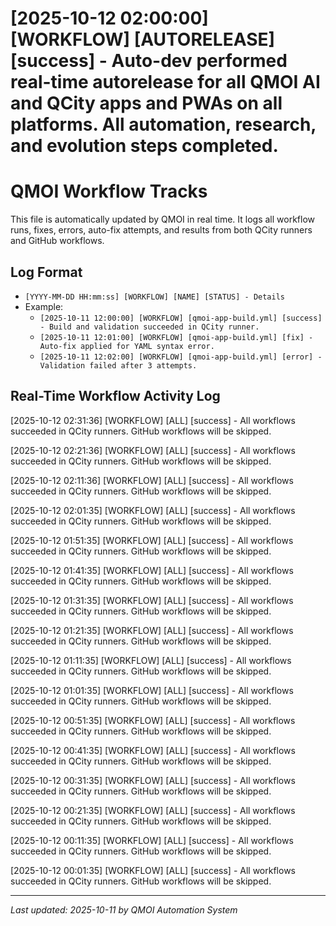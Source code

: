 # [2025-10-12 02:00:00] [WORKFLOW] [AUTORELEASE] [success] - Auto-dev performed real-time autorelease for all QMOI AI and QCity apps and PWAs on all platforms. All automation, research, and evolution steps completed.
# QMOI Workflow Tracks

This file is automatically updated by QMOI in real time. It logs all workflow runs, fixes, errors, auto-fix attempts, and results from both QCity runners and GitHub workflows.

## Log Format
- `[YYYY-MM-DD HH:mm:ss] [WORKFLOW] [NAME] [STATUS] - Details`
- Example:
  - `[2025-10-11 12:00:00] [WORKFLOW] [qmoi-app-build.yml] [success] - Build and validation succeeded in QCity runner.`
  - `[2025-10-11 12:01:00] [WORKFLOW] [qmoi-app-build.yml] [fix] - Auto-fix applied for YAML syntax error.`
  - `[2025-10-11 12:02:00] [WORKFLOW] [qmoi-app-build.yml] [error] - Validation failed after 3 attempts.`

## Real-Time Workflow Activity Log

<!-- QMOI will append new rows here automatically -->
[2025-10-12 02:31:36] [WORKFLOW] [ALL] [success] - All workflows succeeded in QCity runners. GitHub workflows will be skipped.

[2025-10-12 02:21:36] [WORKFLOW] [ALL] [success] - All workflows succeeded in QCity runners. GitHub workflows will be skipped.

[2025-10-12 02:11:36] [WORKFLOW] [ALL] [success] - All workflows succeeded in QCity runners. GitHub workflows will be skipped.

[2025-10-12 02:01:35] [WORKFLOW] [ALL] [success] - All workflows succeeded in QCity runners. GitHub workflows will be skipped.

[2025-10-12 01:51:35] [WORKFLOW] [ALL] [success] - All workflows succeeded in QCity runners. GitHub workflows will be skipped.

[2025-10-12 01:41:35] [WORKFLOW] [ALL] [success] - All workflows succeeded in QCity runners. GitHub workflows will be skipped.

[2025-10-12 01:31:35] [WORKFLOW] [ALL] [success] - All workflows succeeded in QCity runners. GitHub workflows will be skipped.

[2025-10-12 01:21:35] [WORKFLOW] [ALL] [success] - All workflows succeeded in QCity runners. GitHub workflows will be skipped.

[2025-10-12 01:11:35] [WORKFLOW] [ALL] [success] - All workflows succeeded in QCity runners. GitHub workflows will be skipped.

[2025-10-12 01:01:35] [WORKFLOW] [ALL] [success] - All workflows succeeded in QCity runners. GitHub workflows will be skipped.

[2025-10-12 00:51:35] [WORKFLOW] [ALL] [success] - All workflows succeeded in QCity runners. GitHub workflows will be skipped.

[2025-10-12 00:41:35] [WORKFLOW] [ALL] [success] - All workflows succeeded in QCity runners. GitHub workflows will be skipped.

[2025-10-12 00:31:35] [WORKFLOW] [ALL] [success] - All workflows succeeded in QCity runners. GitHub workflows will be skipped.

[2025-10-12 00:21:35] [WORKFLOW] [ALL] [success] - All workflows succeeded in QCity runners. GitHub workflows will be skipped.

[2025-10-12 00:11:35] [WORKFLOW] [ALL] [success] - All workflows succeeded in QCity runners. GitHub workflows will be skipped.

[2025-10-12 00:01:35] [WORKFLOW] [ALL] [success] - All workflows succeeded in QCity runners. GitHub workflows will be skipped.


---

_Last updated: 2025-10-11 by QMOI Automation System_
